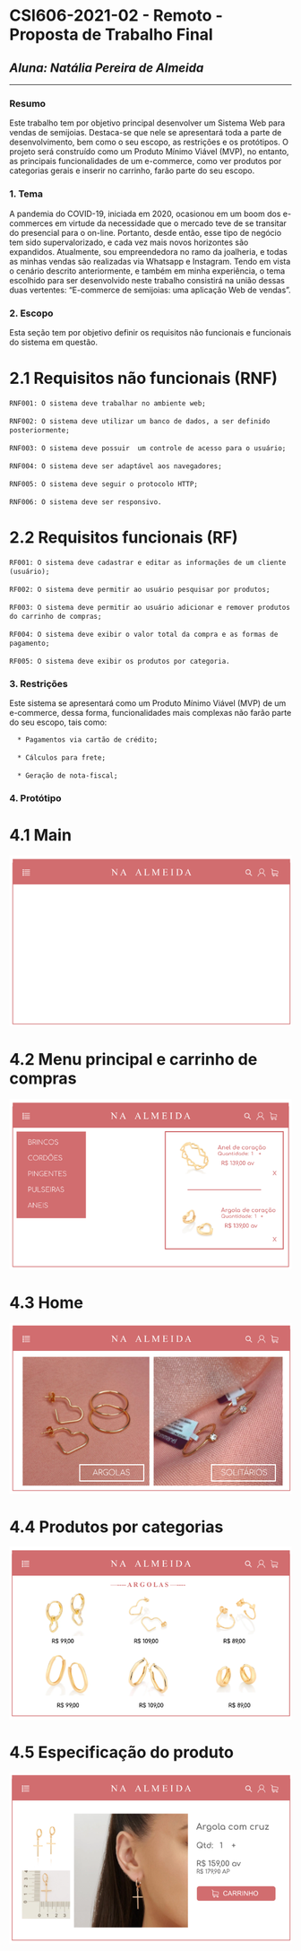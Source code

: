 # **CSI606-2021-02 - Remoto - Proposta de Trabalho Final**

## *Aluna: Natália Pereira de Almeida*

--------------

<!-- Descrever um resumo sobre o trabalho. -->

### Resumo

  Este trabalho tem por objetivo principal desenvolver um Sistema Web para vendas de semijoias. Destaca-se que nele se apresentará toda a parte de desenvolvimento, bem como o seu escopo, as restrições e os protótipos. O projeto será construído como um Produto Mínimo Viável (MVP), no entanto, as principais funcionalidades de um e-commerce, como ver produtos por categorias gerais e inserir no carrinho, farão parte do seu escopo. 

<!-- Apresentar o tema. -->
### 1. Tema

  A pandemia do COVID-19, iniciada em 2020, ocasionou em um boom dos e-commerces em virtude da
  necessidade que o mercado teve de se transitar do presencial para o on-line. Portanto, desde
  então, esse tipo de negócio tem sido supervalorizado, e cada vez mais novos horizontes são
  expandidos. 
  Atualmente, sou empreendedora no ramo da joalheria, e todas as minhas vendas são realizadas via
  Whatsapp e Instagram. Tendo em vista o cenário descrito anteriormente, e também em minha
  experiência, o tema escolhido para ser desenvolvido neste trabalho consistirá na união dessas
  duas vertentes: “E-commerce de semijoias: uma aplicação Web de vendas”.


<!-- Descrever e limitar o escopo da aplicação. -->
### 2. Escopo

  Esta seção tem por objetivo definir os requisitos não funcionais e funcionais do sistema em questão.

 # 2.1 Requisitos não funcionais (RNF)

    RNF001: O sistema deve trabalhar no ambiente web;

    RNF002: O sistema deve utilizar um banco de dados, a ser definido posteriormente;
    
    RNF003: O sistema deve possuir  um controle de acesso para o usuário;
    
    RNF004: O sistema deve ser adaptável aos navegadores;
    
    RNF005: O sistema deve seguir o protocolo HTTP;
    
    RNF006: O sistema deve ser responsivo.

  # 2.2 Requisitos funcionais (RF)
    
    RF001: O sistema deve cadastrar e editar as informações de um cliente (usuário);
    
    RF002: O sistema deve permitir ao usuário pesquisar por produtos;
    
    RF003: O sistema deve permitir ao usuário adicionar e remover produtos do carrinho de compras;
    
    RF004: O sistema deve exibir o valor total da compra e as formas de pagamento;
    
    RF005: O sistema deve exibir os produtos por categoria.


<!-- Apresentar restrições de funcionalidades e de escopo. -->
### 3. Restrições

  Este sistema se apresentará como um Produto Mínimo Viável (MVP) de um e-commerce, dessa forma, funcionalidades mais complexas não farão parte do seu escopo, tais como:

      * Pagamentos via cartão de crédito;

      * Cálculos para frete;

      * Geração de nota-fiscal;


<!-- Construir alguns protótipos para a aplicação, disponibilizá-los no Github e descrever o que foi considerado. //-->
### 4. Protótipo

  # 4.1 Main


  ![Screenshot](Main.png)

  # 4.2 Menu principal e carrinho de compras 


  ![Screenshot](MenuLeft.png)

  # 4.3 Home


  ![Screenshot](Home.png)

  # 4.4 Produtos por categorias


  ![Screenshot](Products.png)

  # 4.5 Especificação do produto


  ![Screenshot](Product.png)

